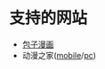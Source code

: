 # 支持的网站

- [包子漫画](https://cn.baozimh.com/)
- 动漫之家([mobile](https://m.idmzj.com/)/[pc](https://cn.baozimh.com/))